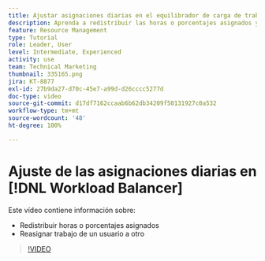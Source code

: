 ```yaml
---
title: Ajustar asignaciones diarias en el equilibrador de carga de trabajo
description: Aprenda a redistribuir las horas o porcentajes asignados y reasignar el trabajo de un usuario a otro.
feature: Resource Management
type: Tutorial
role: Leader, User
level: Intermediate, Experienced
activity: use
team: Technical Marketing
thumbnail: 335165.png
jira: KT-8877
exl-id: 27b9da27-d70c-45e7-a99d-d26cccc5277d
doc-type: video
source-git-commit: d17df7162ccaab6b62db34209f50131927c0a532
workflow-type: tm+mt
source-wordcount: '48'
ht-degree: 100%

---
```


# Ajuste de las asignaciones diarias en [!DNL Workload Balancer]

Este vídeo contiene información sobre:

* Redistribuir horas o porcentajes asignados
* Reasignar trabajo de un usuario a otro


>[!VIDEO](https://video.tv.adobe.com/v/335165/?quality=12&learn=on&enablevpops)
